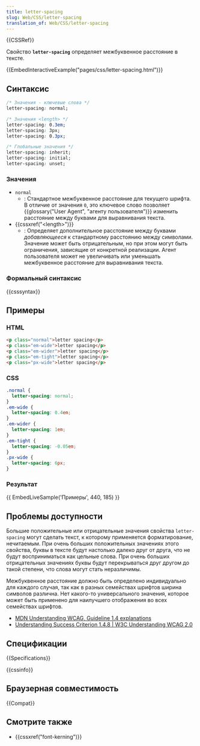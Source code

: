```yaml
---
title: letter-spacing
slug: Web/CSS/letter-spacing
translation_of: Web/CSS/letter-spacing
---
```


{{CSSRef}}

Свойство **`letter-spacing`** определяет межбуквенное расстояние в тексте.

{{EmbedInteractiveExample("pages/css/letter-spacing.html")}}

## Синтаксис

```css
/* Значения - ключевые слова */
letter-spacing: normal;

/* Значения <length> */
letter-spacing: 0.3em;
letter-spacing: 3px;
letter-spacing: 0.3px;

/* Глобальные значения */
letter-spacing: inherit;
letter-spacing: initial;
letter-spacing: unset;
```

### Значения

- `normal`
  - : Стандартное межбуквенное расстояние для текущего шрифта. В отличие от значения `0`, это ключевое слово позволяет {{glossary("User Agent", "агенту пользователя")}} изменить расстояние между буквами для выравнивания текста.
- {{cssxref("&lt;length&gt;")}}
  - : Определяет дополнительное расстояние между буквами _добавляющееся_ к стандартному расстоянию между символами. Значение может быть отрицательным, но при этом могут быть ограничения, зависящие от конкретной реализации. Агент пользователя может не увеличивать или уменьшать межбуквенное расстояние для выравнивания текста.

### Формальный синтаксис

{{csssyntax}}

## Примеры

### HTML

```html
<p class="normal">letter spacing</p>
<p class="em-wide">letter spacing</p>
<p class="em-wider">letter spacing</p>
<p class="em-tight">letter spacing</p>
<p class="px-wide">letter spacing</p>
```

### CSS

```css
.normal {
  letter-spacing: normal;
}
.em-wide {
  letter-spacing: 0.4em;
}
.em-wider {
  letter-spacing: 1em;
}
.em-tight {
  letter-spacing: -0.05em;
}
.px-wide {
  letter-spacing: 6px;
}
```

### Результат

{{ EmbedLiveSample('Примеры', 440, 185) }}

## Проблемы доступности

Большие положительные или отрицательные значения свойства `letter-spacing` могут сделать текст, к которому применяется форматирование, нечитаемым. При очень больших положительных значениях этого свойства, буквы в тексте будут настолько далеко друг от друга, что не будут восприниматься как цельные слова. При очень больших отрицательных значениях буквы будут перекрываться друг другом до такой степени, что слова могут стать неразличимы.

Межбуквенное расстояние должно быть определено индивидуально для каждого случая, так как в разных семействах шрифтов ширина символов различна. Нет какого-то универсального значения, которое может быть применено для наилучшего отображения во всех семействах шрифтов.

- [MDN Understanding WCAG, Guideline 1.4 explanations](/ru/docs/Web/Accessibility/Understanding_WCAG/Perceivable#Guideline_1.4_Make_it_easier_for_users_to_see_and_hear_content_including_separating_foreground_from_background)
- [Understanding Success Criterion 1.4.8 | W3C Understanding WCAG 2.0](https://www.w3.org/TR/UNDERSTANDING-WCAG20/visual-audio-contrast-visual-presentation.html)

## Спецификации

{{Specifications}}

{{cssinfo}}

## Браузерная совместимость

{{Compat}}

## Смотрите также

- {{cssxref("font-kerning")}}
